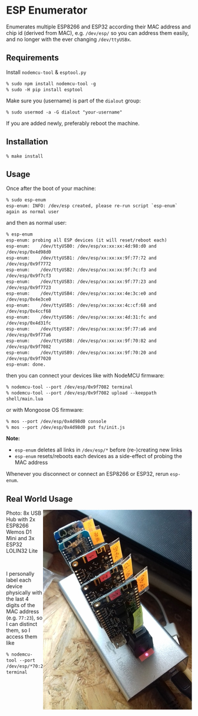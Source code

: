 # ESP Enumerator

Enumerates multiple ESP8266 and ESP32 according their MAC address and chip id (derived from MAC), 
e.g. `/dev/esp/` so you can address them easily, and no longer with the ever changing `/dev/ttyUSBx`.

## Requirements

Install `nodemcu-tool` & `esptool.py`
```
% sudo npm install nodemcu-tool -g
% sudo -H pip install esptool
```

Make sure you (username) is part of the `dialout` group:
```
% sudo usermod -a -G dialout "your-username"
```
If you are added newly, preferably reboot the machine.

## Installation

```
% make install
```

## Usage

Once after the boot of your machine:
```
% sudo esp-enum
esp-enum: INFO: /dev/esp created, please re-run script `esp-enum` again as normal user
```
and then as normal user: 
```
% esp-enum
esp-enum: probing all ESP devices (it will reset/reboot each)
esp-enum:    /dev/ttyUSB0: /dev/esp/xx:xx:xx:4d:98:d0 and /dev/esp/0x4d98d0
esp-enum:    /dev/ttyUSB1: /dev/esp/xx:xx:xx:9f:77:72 and /dev/esp/0x9f7772
esp-enum:    /dev/ttyUSB2: /dev/esp/xx:xx:xx:9f:7c:f3 and /dev/esp/0x9f7cf3
esp-enum:    /dev/ttyUSB3: /dev/esp/xx:xx:xx:9f:77:23 and /dev/esp/0x9f7723
esp-enum:    /dev/ttyUSB4: /dev/esp/xx:xx:xx:4e:3c:e0 and /dev/esp/0x4e3ce0
esp-enum:    /dev/ttyUSB5: /dev/esp/xx:xx:xx:4c:cf:68 and /dev/esp/0x4ccf68
esp-enum:    /dev/ttyUSB6: /dev/esp/xx:xx:xx:4d:31:fc and /dev/esp/0x4d31fc
esp-enum:    /dev/ttyUSB7: /dev/esp/xx:xx:xx:9f:77:a6 and /dev/esp/0x9f77a6
esp-enum:    /dev/ttyUSB8: /dev/esp/xx:xx:xx:9f:70:82 and /dev/esp/0x9f7082
esp-enum:    /dev/ttyUSB9: /dev/esp/xx:xx:xx:9f:70:20 and /dev/esp/0x9f7020
esp-enum: done.
```

then you can connect your devices like with NodeMCU firmware:
```
% nodemcu-tool --port /dev/esp/0x9f7082 terminal
% nodemcu-tool --port /dev/esp/0x9f7082 upload --keeppath shell/main.lua
```
or with Mongoose OS firmware:
```
% mos --port /dev/esp/0x4d98d0 console
% mos --port /dev/esp/0x4d98d0 put fs/init.js
```

**Note:**
- `esp-enum` deletes all links in `/dev/esp/*` before (re-)creating new links
- `esp-enum` resets/reboots each devices as a side-effect of probing the MAC address

Whenever you disconnect or connect an ESP8266 or ESP32, rerun `esp-enum`.

## Real World Usage
<img src="https://github.com/Spiritdude/esp-enum/raw/master/imgs/usb-hub.jpg" align=right>
Photo: 8x USB Hub with 2x ESP8266 Wemos D1 Mini and 3x ESP32 LOLIN32 Lite
<p><br>

I personally label each device physically with the last 4 digits of the MAC address (e.g. `77:23`), so I can distinct them, 
so I access them like
```
% nodemcu-tool --port /dev/esp/*70:23 terminal
```
